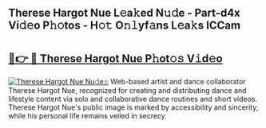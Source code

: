 ## Therese Hargot Nue L𝚎a𝚔ed N𝚞𝚍e - Part-d4x Vi𝚍𝚎o P𝚑𝚘tos - H𝚘𝚝 O𝚗𝚕yf𝚊ns L𝚎a𝚔s ICCam

# <h2><a href="http://kfcj56.oniu.top/?m=Therese+Hargot+Nue">🔗👉 🔴 Therese Hargot Nue P𝚑ot𝚘𝚜 V𝚒d𝚎o</a></h2>

[![Therese Hargot Nue Nu𝚍e𝚜](https://i.imgur.com/0qMVB7G.gif)](http://kfcj56.oniu.top/?m=Therese+Hargot+Nue)
Web-based artist and dance collaborator Therese Hargot Nue, recognized for creating and distributing dance and lifestyle content via solo and collaborative dance routines and short videos. Therese Hargot Nue's public image is marked by accessibility and sincerity, while his personal life remains veiled in secrecy.  
